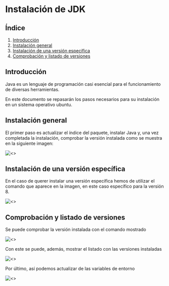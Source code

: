 # Instalación de JDK

## Índice
1. [Introducción](#introducción)
2. [Instalación general](#instalación-general)
3. [Instalación de una versión específica](#instalación-de-una-versión-específica)
4. [Comprobación y listado de versiones](#comprobación-y-listado-de-versiones)

## Introducción
Java es un lenguaje de programación casi esencial para el funcionamiento de diversas herramientas.

En este documento se repasarán los pasos necesarios para su instalación en un sistema operativo ubuntu.

## Instalación general
El primer paso es actualizar el índice del paquete, instalar Java y, una vez completada la instalación, comprobar la versión instalada como se muestra en la siguiente imagen:

![<>](img/java-1.png)

## Instalación de una versión específica
En el caso de querer instalar una versión específica hemos de utilizar el comando que aparece en la imagen, en este caso específico para la versión 8.

![<>](img/java-2.png)

## Comprobación y listado de versiones
Se puede comprobar la versión instalada con el comando mostrado

![<>](img/java-3.png)

Con este se puede, además, mostrar el listado con las versiones instaladas

![<>](img/java-4.png)

Por último, así podemos actualizar de las variables de entorno

![<>](img/java-5.png)


